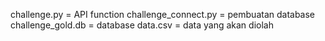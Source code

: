 challenge.py = API function
challenge_connect.py = pembuatan database
challenge_gold.db = database
data.csv = data yang akan diolah
